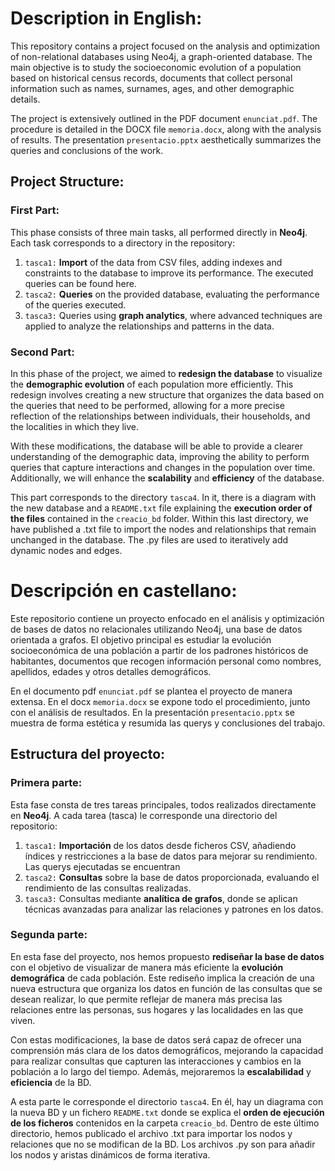 # Description in English:
This repository contains a project focused on the analysis and optimization of non-relational databases using Neo4j, a graph-oriented database. The main objective is to study the socioeconomic evolution of a population based on historical census records, documents that collect personal information such as names, surnames, ages, and other demographic details.

The project is extensively outlined in the PDF document `enunciat.pdf`. The procedure is detailed in the DOCX file `memoria.docx`, along with the analysis of results. The presentation `presentacio.pptx` aesthetically summarizes the queries and conclusions of the work.

## Project Structure:
### First Part:
This phase consists of three main tasks, all performed directly in **Neo4j**. Each task corresponds to a directory in the repository:
1. `tasca1:` **Import** of the data from CSV files, adding indexes and constraints to the database to improve its performance. The executed queries can be found here.
2. `tasca2:` **Queries** on the provided database, evaluating the performance of the queries executed.
3. `tasca3:` Queries using **graph analytics**, where advanced techniques are applied to analyze the relationships and patterns in the data.

### Second Part:
In this phase of the project, we aimed to **redesign the database** to visualize the **demographic evolution** of each population more efficiently. This redesign involves creating a new structure that organizes the data based on the queries that need to be performed, allowing for a more precise reflection of the relationships between individuals, their households, and the localities in which they live.

With these modifications, the database will be able to provide a clearer understanding of the demographic data, improving the ability to perform queries that capture interactions and changes in the population over time. Additionally, we will enhance the **scalability** and **efficiency** of the database.

This part corresponds to the directory `tasca4`. In it, there is a diagram with the new database and a `README.txt` file explaining the **execution order of the files** contained in the `creacio_bd` folder. Within this last directory, we have published a .txt file to import the nodes and relationships that remain unchanged in the database. The .py files are used to iteratively add dynamic nodes and edges.


# Descripción en castellano:
Este repositorio contiene un proyecto enfocado en el análisis y optimización de bases de datos no relacionales utilizando Neo4j, una base de datos orientada a grafos. El objetivo principal es estudiar la evolución socioeconómica de una población a partir de los padrones históricos de habitantes, documentos que recogen información personal como nombres, apellidos, edades y otros detalles demográficos. 

En el documento pdf `enunciat.pdf` se plantea el proyecto de manera extensa. En el docx `memoria.docx` se expone todo el procedimiento, junto con el análisis de resultados. En la presentación `presentacio.pptx` se muestra de forma estética y resumida las querys y conclusiones del trabajo.

## Estructura del proyecto:
### Primera parte: 
Esta fase consta de tres tareas principales, todos realizados directamente en **Neo4j**. A cada tarea (tasca) le corresponde una directorio del repositorio:
1. `tasca1:` **Importación** de los datos desde ficheros CSV, añadiendo índices y restricciones a la base de datos para mejorar su rendimiento. Las querys ejecutadas se encuentran
2. `tasca2:` **Consultas** sobre la base de datos proporcionada, evaluando el rendimiento de las consultas realizadas.
3. `tasca3:` Consultas mediante **analítica de grafos**, donde se aplican técnicas avanzadas para analizar las relaciones y patrones en los datos.
    
### Segunda parte:
En esta fase del proyecto, nos hemos propuesto **rediseñar la base de datos** con el objetivo de visualizar de manera más eficiente la **evolución demográfica** de cada población. Este rediseño implica la creación de una nueva estructura que organiza los datos en función de las consultas que se desean realizar, lo que permite reflejar de manera más precisa las relaciones entre las personas, sus hogares y las localidades en las que viven. 

Con estas modificaciones, la base de datos será capaz de ofrecer una comprensión más clara de los datos demográficos, mejorando la capacidad para realizar consultas que capturen las interacciones y cambios en la población a lo largo del tiempo. Además, mejoraremos la **escalabilidad** y **eficiencia** de la BD.

A esta parte le corresponde el directorio `tasca4`. En él, hay un diagrama con la nueva BD y un fichero `README.txt` donde se explica el **orden de ejecución de los ficheros** contenidos en la carpeta `creacio_bd`. Dentro de este último directorio, hemos publicado el archivo .txt para importar los nodos y relaciones que no se modifican de la BD. Los archivos .py son para añadir los nodos y aristas dinámicos de forma iterativa. 
